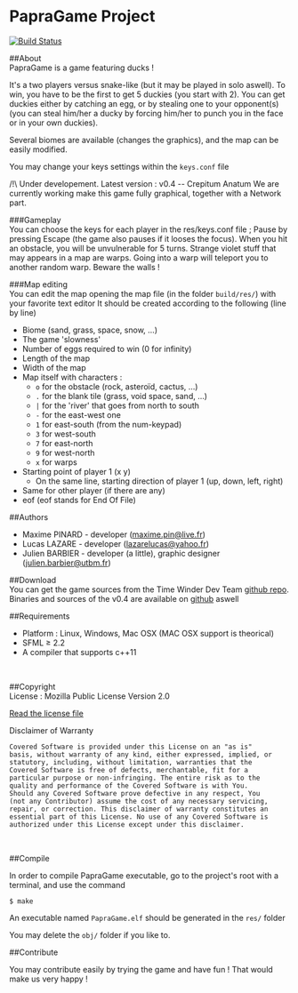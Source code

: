 PapraGame Project
============

[![Build Status](https://travis-ci.org/TiWinDeTea/PapraGame.svg?branch=master)](https://travis-ci.org/TiWinDeTea/PapraGame)

##About
<br/>
PapraGame is a game featuring ducks !

It's a two players versus snake-like (but it may be played in solo aswell). To win, you have to be the first to get 5 duckies (you start with 2).
You can get duckies either by catching an egg, or by stealing one to your opponent(s) (you can steal him/her a ducky by forcing him/her to punch you in the face or in your own duckies).

Several biomes are available (changes the graphics), and the map can be easily modified.

You may change your keys settings within the ``keys.conf`` file

/!\ Under developement. Latest version : v0.4 -- Crepitum Anatum
We are currently working make this game fully graphical, together with a Network part.
<br/>

###Gameplay
<br/>
You can choose the keys for each player in the res/keys.conf file ; Pause by pressing Escape (the game also pauses if it looses the focus).
When you hit an obstacle, you will be unvulnerable for 5 turns. Strange violet stuff that may appears in a map are warps. Going into a warp will teleport you to another random warp. Beware the walls !

###Map editing
<br/>
You can edit the map opening the map file (in the folder `build/res/`) with your favorite text editor
It should be created according to the following (line by line)
+ Biome (sand, grass, space, snow, …)
+ The game 'slowness'
+ Number of eggs required to win (0 for infinity)
+ Length of the map
+ Width of the map
+ Map itself with characters :
    + ``o`` for the obstacle (rock, asteroïd, cactus, …)
    + ``.`` for the blank tile (grass, void space, sand, …)
    + ``|`` for the 'river' that goes from north to south
    + ``-`` for the east-west one
    + ``1`` for east-south (from the num-keypad)
    + ``3`` for west-south
    + ``7`` for east-north
    + ``9`` for west-north
    + ``x`` for warps
+ Starting point of player 1 (x y)
    + On the same line, starting direction of player 1 (up, down, left, right)
+ Same for other player (if there are any)
+ eof
(eof stands for End Of File)

##Authors
<br/>
+ Maxime PINARD - developer (maxime.pin@live.fr)
+ Lucas LAZARE - developer (lazarelucas@yahoo.fr)
+ Julien BARBIER - developer (a little), graphic designer (julien.barbier@utbm.fr)

##Download
<br/>
You can get the game sources from the Time Winder Dev Team [github repo](https://github.com/TiWinDeTea/PapraGame).
Binaries and sources of the v0.4 are available on [github](https://github.com/TiWinDeTea/PapraGame/releases/tag/v0.4) aswell
<br/>

##Requirements
<br/>
+ Platform : Linux, Windows, Mac OSX (MAC OSX support is theorical)
+ SFML ≥ 2.2
+ A compiler that supports c++11
<br/>

##Copyright
<br/>
License : Mozilla Public License Version 2.0 

[Read the license file](LICENSE.md)

Disclaimer of Warranty

    Covered Software is provided under this License on an "as is"
    basis, without warranty of any kind, either expressed, implied, or
    statutory, including, without limitation, warranties that the
    Covered Software is free of defects, merchantable, fit for a
    particular purpose or non-infringing. The entire risk as to the
    quality and performance of the Covered Software is with You.
    Should any Covered Software prove defective in any respect, You
    (not any Contributor) assume the cost of any necessary servicing,
    repair, or correction. This disclaimer of warranty constitutes an
    essential part of this License. No use of any Covered Software is
    authorized under this License except under this disclaimer.

<br/>

##Compile

In order to compile PapraGame executable, go to the project's root with a terminal, and use the command

``$ make``

An executable named `PapraGame.elf` should be generated in the `res/` folder

You may delete the `obj/` folder if you like to.

##Contribute

You may contribute easily by trying the game and have fun ! That would make us very happy !
